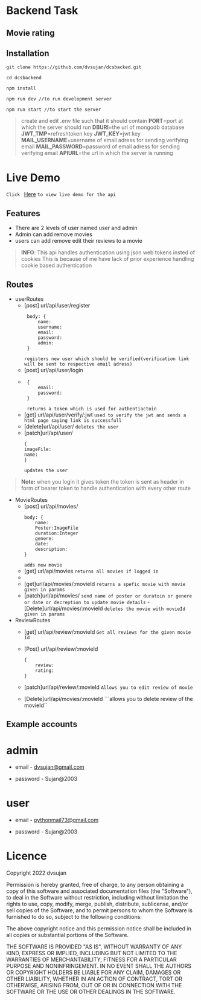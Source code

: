 # Backend Task
## Movie rating 

## Installation

```
git clone https://github.com/dvsujan/dcsbacked.git

cd dcsbackend

npm install 

npm run dev //to run development server

npm run start //to start the server
```
>create and edit .env file such that it should contain
**PORT**=port at which the server should run 
**DBURI**=the url of mongodb database
**JWT_TMP**=refreshtoken key
**JWT_KEY**=jwt key
**MAIL_USERNAME**=username of email adress for sending verifying email
**MAIL_PASSWORD**=password of email adress for sending verifying email
**APIURL**=the url in which the server is running
# Live Demo
```Click ``` [Here](https://dcsbackend.herokuapp.com/api) ```to view live demo for the api ```

## Features

- There are 2 levels of user named user and admin
- Admin can add remove movies
- users can add remove edit their reviews to a movie

> **INFO**: This api handles authentication using json web tokens insted of cookies
>This is because of me have lack of prior experience handling cookie based authentication


## Routes
- userRoutes
    - [post] url/api/user/register 
       ```
        body: {
            name:
            username:
            email:
            password:
            admin:
        }
        ```
        ```registers new user which should be verified(verification link will be sent to respective email adress)```
    - [post] url/api/user/login
    -  ```
        {
            email:
            password:
        }
        ```
        ``` returns a token which is used for authentiactoin```
    - [get] url/api/user/verify/:jwt
        ```used to verify the jwt and sends a html page saying link is successfull```
    - [delete]url/api/user/
        ```deletes the user ```
    - [patch]url/api/user/
         ```
        {
        imageFile:
        name:
        }
        ```
        ```updates the user ```
>**Note:** when you login it gives token the token is sent as header in form of bearer token to handle authentication with every other route

- MovieRoutes
    - [post] url/api/movies/ 
        ```
        body: {
            name:
            Poster:ImageFile
            duration:Integer
            genere:
            date:
            description:
        }
        ```
        ```adds new movie```
    - [get] url/api/movies
     ```returns all movies if logged in```
    - 
    - [get]url/api/movies/:movieId
    ```returns a spefic movie with movie given in params```
    - [patch]url/api/movies/
    ```send name of poster or duratoin or genere or date or decreption to update movie details```
    -[Delete]url/api/movies/:movieId
    ```deletes the movie with movieId given in params```
- ReviewRoutes
    - [get] url/api/review/:movieId 
        ```Get all reviews for the given movie Id```
    -  [Post] url/api/review/:movieId
        ```
        {
            review:
            rating:
        }
        ```
    - [patch]url/api/review/:movieId
    ```Allows you to edit review of movie```
    
    - [Delete]url/api/movies/:movieId
    ```allows you to delete review of the movieId``

## Example accounts

# admin

- email - dvsujan@gmail.com  

- password - Sujan@2003

# user

- email - pythonmail73@gmail.com

- password - Sujan@2003

# Licence
Copyright 2022 dvsujan

Permission is hereby granted, free of charge, to any person obtaining a copy of this software and associated documentation files (the "Software"), to deal in the Software without restriction, including without limitation the rights to use, copy, modify, merge, publish, distribute, sublicense, and/or sell copies of the Software, and to permit persons to whom the Software is furnished to do so, subject to the following conditions:

The above copyright notice and this permission notice shall be included in all copies or substantial portions of the Software.

THE SOFTWARE IS PROVIDED "AS IS", WITHOUT WARRANTY OF ANY KIND, EXPRESS OR IMPLIED, INCLUDING BUT NOT LIMITED TO THE WARRANTIES OF MERCHANTABILITY, FITNESS FOR A PARTICULAR PURPOSE AND NONINFRINGEMENT. IN NO EVENT SHALL THE AUTHORS OR COPYRIGHT HOLDERS BE LIABLE FOR ANY CLAIM, DAMAGES OR OTHER LIABILITY, WHETHER IN AN ACTION OF CONTRACT, TORT OR OTHERWISE, ARISING FROM, OUT OF OR IN CONNECTION WITH THE SOFTWARE OR THE USE OR OTHER DEALINGS IN THE SOFTWARE.
